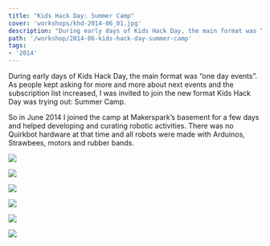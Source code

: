 ```yaml
---
title: "Kids Hack Day: Summer Camp"
cover: 'workshops/khd-2014-06_01.jpg'
description: "During early days of Kids Hack Day, the main format was “one day events”. I joined the first edition of its new format: Summer Camps."
path: '/workshop/2014-06-kids-hack-day-summer-camp'
tags:
- '2014'
---
```


During early days of Kids Hack Day, the main format was “one day events”. As people kept asking for more and more about next events and the subscription list increased, I was invited to join the new format Kids Hack Day was trying out: Summer Camp.

So in June 2014 I  joined the camp at Makerspark’s basement for a few days and helped developing and curating robotic activities. There was no Quirkbot hardware at that time and all robots were made with Arduinos, Strawbees, motors and rubber bands.

![](./workshops/khd-2014-06_01.jpg)

![](./workshops/khd-2014-06_02.jpg)

![](./workshops/khd-2014-06_03.jpg)

![](./workshops/khd-2014-06_04.jpg)

![](./workshops/khd-2014-06_05.jpg)

![](./workshops/khd-2014-06_06.jpg)
